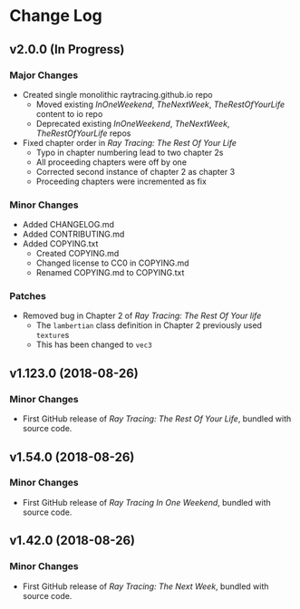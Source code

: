Change Log
================================================================================

v2.0.0 (In Progress)
-------------------
### Major Changes
  - Created single monolithic raytracing.github.io repo
    - Moved existing _InOneWeekend_, _TheNextWeek_, _TheRestOfYourLife_ content to io repo
    - Deprecated existing _InOneWeekend_, _TheNextWeek_, _TheRestOfYourLife_ repos
  - Fixed chapter order in _Ray Tracing: The Rest Of Your Life_
    - Typo in chapter numbering lead to two chapter 2s
    - All proceeding chapters were off by one
    - Corrected second instance of chapter 2 as chapter 3
    - Proceeding chapters were incremented as fix

### Minor Changes
  - Added CHANGELOG.md
  - Added CONTRIBUTING.md
  - Added COPYING.txt
    - Created COPYING.md
    - Changed license to CC0 in COPYING.md
    - Renamed COPYING.md to COPYING.txt

### Patches
  - Removed bug in Chapter 2 of _Ray Tracing: The Rest Of Your life_
    - The `lambertian` class definition in Chapter 2 previously used `texture`s
    - This has been changed to `vec3`


v1.123.0  (2018-08-26)
-----------------------
### Minor Changes
  - First GitHub release of _Ray Tracing: The Rest Of Your Life_, bundled with source code.


v1.54.0  (2018-08-26)
----------------------
### Minor Changes
  - First GitHub release of _Ray Tracing In One Weekend_, bundled with source code.


v1.42.0  (2018-08-26)
----------------------
### Minor Changes
  - First GitHub release of _Ray Tracing: The Next Week_, bundled with source code.

